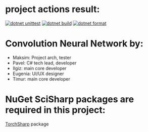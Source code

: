 # project actions result:
[![dotnet unittest](https://github.com/s1Sharp/cnn/actions/workflows/unittest.yml/badge.svg?branch=master)](https://github.com/s1Sharp/cnn/actions/workflows/unittest.yml)
[![dotnet build](https://github.com/s1Sharp/cnn/actions/workflows/build.yml/badge.svg?branch=master)](https://github.com/s1Sharp/cnn/actions/workflows/build.yml)
[![dotnet format](https://github.com/s1Sharp/cnn/actions/workflows/format.yml/badge.svg?branch=master)](https://github.com/s1Sharp/cnn/actions/workflows/format.yml)

# Convolution Neural Network by:
- Maksim: Project arch, tester
- Pavel: C# tech lead, developer
- Ilgiz: main core developer
- Eugenia: UI/UX designer
- Timur: main core developer

# NuGet SciSharp packages are required in this project:
[TorchSharp](https://www.nuget.org/packages/TorchSharp/0.99.0) package
